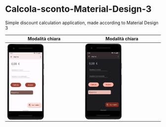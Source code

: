 # Calcola-sconto-Material-Design-3
Simple discount calculation application, made according to Material Design 3

| Modalità chiara  | Modalità chiara |
| ------------- | ------------- |
|  [<img src="/images/Screenshot-light-theme.png" width="50%" height="50%" align="center">](/images/Screenshot-light-theme.png) |  [<img src="/images/Screenshot-dark-theme.png" width="50%" height="50%">](/images/Screenshot-dark-theme.png) |
